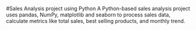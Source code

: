 #Sales Analysis project using Python
A Python-based sales analysis project uses pandas, NumPy, matplotlib and seaborn to process sales data, calculate metrics like total sales, best selling products, and monthly trend.
